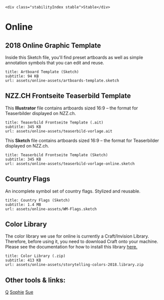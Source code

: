 ```html|span-1,no-source,plain
<div class="stabilityIndex stable">Stable</div>
```


# Online
## 2018 Online Graphic Template
Inside this Sketch file, you'll find preset artboards as well as simple annotation symbols that you can edit and reuse.
```download
title: Artboard Template (Sketch)
subtitle: 94 KB
url: assets/online-assets/artboards-template.sketch
```

## NZZ.CH Frontseite Teaserbild Template
This **Illustrator** file contains artboards sized 16:9 – the format for Teaserbilder displayed on NZZ.ch.
```download
title: Teaserbild Frontseite Template (.ait)
subtitle: 345 KB
url: assets/online-assets/teaserbild-vorlage.ait
```
This **Sketch** file contains artboards sized 16:9 – the format for Teaserbilder displayed on NZZ.ch.
```download
title: Teaserbild Frontseite Template (Sketch)
subtitle: 345 KB
url: assets/online-assets/teaserbild-vorlage-online.sketch
```

## Country Flags
An incomplete symbol set of country flags. Stylized and reusable.
```download
title: Country Flags (Sketch)
subtitle: 1.4 MB
url: assets/online-assets/WM-Flags.sketch
```

## Color Library
The color library we use for online is currently a Craft/Invision Library. Therefore, before using it, you need to download Craft onto your machine. Please see the documentation for how to install this library [here.](https://3.basecamp.com/3500782/buckets/1333489/documents/956594735)
```download
title: Color Library (.zip)
subtitle: 413 KB
url: assets/online-assets/storytelling-colors-2018.library.zip
```

## Other tools & links:
[Q](https://q.st.nzz.ch/login)
[Sophie](https://storytelling.nzz.ch/tools/sophie-styleguide/)
[Sue](https://sue.st.nzz.ch/)
